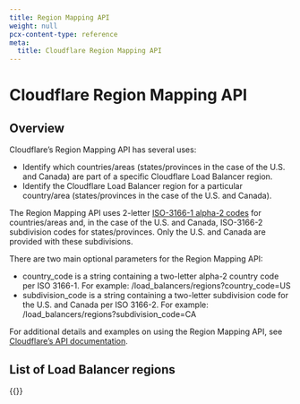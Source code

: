 ```yaml
---
title: Region Mapping API
weight: null
pcx-content-type: reference
meta:
  title: Cloudflare Region Mapping API
---
```


# Cloudflare Region Mapping API

## Overview

Cloudflare’s Region Mapping API has several uses:

- Identify which countries/areas (states/provinces in the case of the U.S. and Canada) are part of a specific Cloudflare Load Balancer region.
- Identify the Cloudflare Load Balancer region for a particular country/area (states/provinces in the case of the U.S. and Canada).

The Region Mapping API uses 2-letter [ISO-3166-1 alpha-2 codes](https://www.iso.org/iso-3166-country-codes.html) for countries/areas and, in the case of the U.S. and Canada, ISO-3166-2 subdivision codes for states/provinces. Only the U.S. and Canada are provided with these subdivisions.

There are two main optional parameters for the Region Mapping API:

- country_code is a string containing a two-letter alpha-2 country code per ISO 3166-1. For example: /load_balancers/regions?country_code=US
- subdivision_code is a string containing a two-letter subdivision code for the U.S. and Canada per ISO 3166-2. For example: /load_balancers/regions?subdivision_code=CA

For additional details and examples on using the Region Mapping API, see [Cloudflare’s API documentation](https://api.cloudflare.com/#load-balancer-regions-properties).

## List of Load Balancer regions

{{<render file="_region-mapping.md">}}
